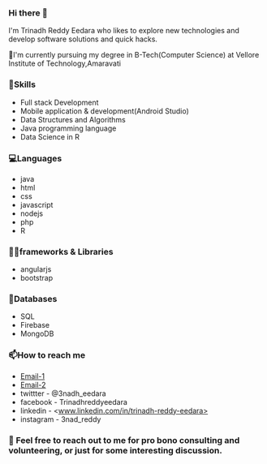 ### Hi there 👋

I'm Trinadh Reddy Eedara who likes to explore new technologies and develop software solutions and quick hacks.

🌱I'm currently pursuing my degree in B-Tech(Computer Science) at Vellore Institute of Technology,Amaravati

### 📜Skills
  * Full stack Development
  * Mobile application & development(Android Studio)
  * Data Structures and Algorithms
  * Java programming language
  * Data Science in R

### 💻Languages 
  * java
  * html
  * css
  * javascript
  * nodejs
  * php
  * R

### 👨‍💻frameworks & Libraries
  * angularjs
  * bootstrap

### 🤖Databases
  * SQL
  * Firebase
  * MongoDB

### 📫How to reach me
  *  [Email-1](mailto:trinadhreddyeedara@gmail.com?subject=Hi% "Hi!")
  *  [Email-2](mailto:trinadh.19bce7318@vitap.ac.in?subject=Hi% "Hi!")
  *  twittter  -  @3nadh_eedara
  *  facebook  -  Trinadhreddyeedara 
  *  linkedin  -  <www.linkedin.com/in/trinadh-reddy-eedara> 
  *  instagram - 3nad_reddy


### 💬 Feel free to reach out to me for pro bono consulting and volunteering, or just for some interesting discussion.

<!--
**Trinadh-1506/Trinadh-1506** is a ✨ _special_ ✨ repository because its `README.md` (this file) appears on your GitHub profile.

Here are some ideas to get you started:

- 🔭 I’m currently working on ...
-  I’m currently learning ...
- 👯 I’m looking to collaborate on ...
- 🤔 I’m looking for help with ...
- 💬 Ask me about ...
- 📫 How to reach me: ...
- 😄 Pronouns: ...
- ⚡ Fun fact: ...
-->
